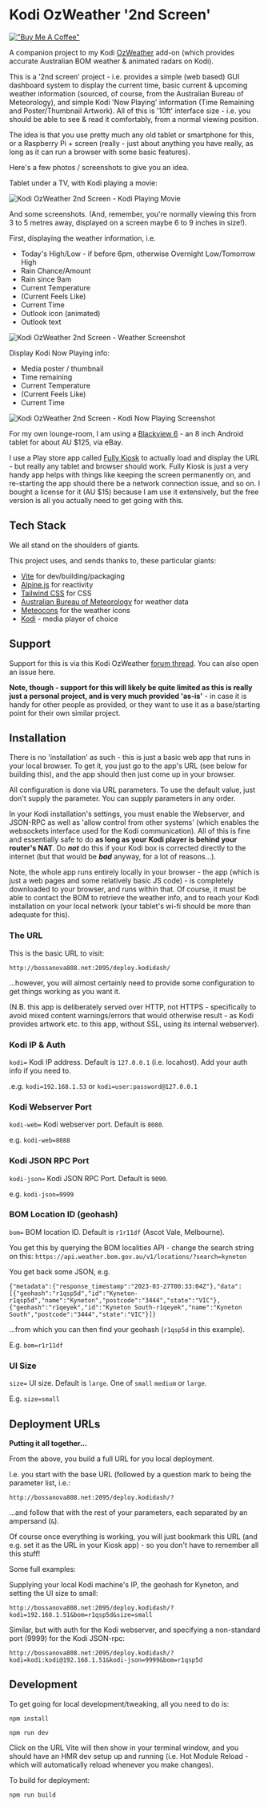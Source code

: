 # Kodi OzWeather '2nd Screen'

[!["Buy Me A Coffee"](https://www.buymeacoffee.com/assets/img/custom_images/orange_img.png)](https://www.buymeacoffee.com/bossanova808)

A companion project to my Kodi [OzWeather](https://github.com/bossanova808/weather.ozweather) add-on (which provides accurate Australian BOM weather & animated radars on Kodi).

This is a '2nd screen' project - i.e. provides a simple (web based) GUI dashboard system to display the current time, basic current & upcoming weather information (sourced, of course, from the Australian Bureau of Meteorology), and simple Kodi 'Now Playing' information (Time Remaining and Poster/Thumbnail Artwork).  All of this is '10ft' interface size - i.e. you should be able to see & read it comfortably, from a normal viewing position.

The idea is that you use pretty much any old tablet or smartphone for this, or a Raspberry Pi + screen (really - just about anything you have really, as long as it can run a browser with some basic features).

Here's a few photos / screenshots to give you an idea.

Tablet under a TV, with Kodi playing a movie:

![Kodi OzWeather 2nd Screen - Kodi Playing Movie](/other_images/Screen_movie.jpg?raw=true "Kodi Playing Movie")

And some screenshots. (And, remember, you're normally viewing this from 3 to 5 metres away, displayed on a screen maybe 6 to 9 inches in size!).

First, displaying the weather information, i.e.

* Today's High/Low - if before 6pm, otherwise Overnight Low/Tomorrow High
* Rain Chance/Amount
* Rain since 9am
* Current Temperature
* (Current Feels Like)
* Current Time
* Outlook icon (animated)
* Outlook text

![Kodi OzWeather 2nd Screen - Weather Screenshot](/other_images/Screenshot_Weather.png?raw=true "Weather Info")

Display Kodi Now Playing info:

* Media poster / thumbnail
* Time remaining
* Current Temperature
* (Current Feels Like)
* Current Time

![Kodi OzWeather 2nd Screen - Kodi Now Playing Screenshot](/other_images/Screenshot_Kodi.png?raw=true "Kodi Now Playing Information")

For my own lounge-room, I am using a [Blackview 6](https://www.blackview.hk/products/item/tab6) - an 8 inch Android tablet for about AU $125, via eBay.  

I use a Play store app called [Fully Kiosk](https://www.fully-kiosk.com/) to actually load and display the URL - but really any tablet and browser should work.  Fully Kiosk is just a very handy app helps with things like keeping the screen permanently on, and re-starting the app should there be a network connection issue, and so on.  I bought a license for it (AU $15) because I am use it extensively, but the free version is all you actually need to get going with this.

## Tech Stack

We all stand on the shoulders of giants. 

This project uses, and sends thanks to, these particular giants: 

* [Vite](https://vitejs.dev/) for dev/building/packaging
* [Alpine.js](https://alpinejs.dev/) for reactivity
* [Tailwind CSS](https://tailwindcss.com/) for CSS
* [Australian Bureau of Meteorology](http://www.bom.gov.au/) for weather data
* [Meteocons](https://bas.dev/work/meteocons) for the weather icons
* [Kodi](https://kodi.tv/) - media player of choice

## Support

Support for this is via this Kodi OzWeather [forum thread](<https://forum.kodi.tv/showthread.php?tid=116905>).  You can also open an issue here.

**Note, though - support for this will likely be quite limited as this is really just a personal project, and is very much provided 'as-is'** - in case it is handy for other people as provided, or they want to use it as a base/starting point for their own similar project.

## Installation

There is no 'installation' as such - this is just a basic web app that runs in your local browser.  To get it, you just go to the app's URL (see below for building this), and the app should then just come up in your browser.

All configuration is done via URL parameters.  To use the default value, just don't supply the parameter.  You can supply parameters in any order.

In your Kodi installation's settings, you must enable the Webserver, and JSON-RPC as well as 'allow control from other systems' (which enables the websockets interface used for the Kodi communication). All of this is fine and essentially safe to do **as long as your Kodi player is behind your router's NAT**.  Do **_not_** do this if your Kodi box is corrected directly to the internet (but that would be **_bad_** anyway, for a lot of reasons...).

Note, the whole app runs entirely locally in your browser - the app (which is just a web pages and some relatively basic JS code) - is completely downloaded to your browser, and runs within that.  Of course, it must be able to contact the BOM to retrieve the weather info, and to reach your Kodi installation on your local network (your tablet's wi-fi should be more than adequate for this).

### The URL

This is the basic URL to visit:

`http://bossanova808.net:2095/deploy.kodidash/`

...however, you will almost certainly need to provide some configuration to get things working as you want it.  

(N.B. this app is deliberately served over HTTP, not HTTPS - specifically to avoid mixed content warnings/errors that would otherwise result - as Kodi provides artwork etc. to this app, without SSL, using its internal webserver).


### Kodi IP & Auth
`kodi=` Kodi IP address.  Default is `127.0.0.1` (i.e. locahost).  Add your auth info if you need to.

.e.g.  `kodi=192.168.1.53` or `kodi=user:password@127.0.0.1`

### Kodi Webserver Port

`kodi-web=` Kodi webserver port.  Default is `8080`.

e.g. `kodi-web=8088`

### Kodi JSON RPC Port

`kodi-json=` Kodi JSON RPC Port.  Default is `9090`.

e.g. `kodi-json=9999`


### BOM Location ID (geohash)

`bom=` BOM location ID.  Default is `r1r11df` (Ascot Vale, Melbourne). 

You get this by querying the BOM localities API - change the search string on this: `https://api.weather.bom.gov.au/v1/locations/?search=kyneton`

You get back some JSON, e.g. 

```
{"metadata":{"response_timestamp":"2023-03-27T00:33:04Z"},"data":[{"geohash":"r1qsp5d","id":"Kyneton-r1qsp5d","name":"Kyneton","postcode":"3444","state":"VIC"},{"geohash":"r1qeyek","id":"Kyneton South-r1qeyek","name":"Kyneton South","postcode":"3444","state":"VIC"}]}
```

...from which you can then find your geohash (`r1qsp5d` in this example).

E.g. `bom=r1r11df`

### UI Size

`size=` UI size.  Default is `large`. One of `small` `medium` or `large`.

E.g. `size=small`

## Deployment URLs

**Putting it all together...**

From the above, you build a full URL for you local deployment.

I.e. you start with the base URL (followed by a question mark to being the parameter list, i.e.:

`http://bossanova808.net:2095/deploy.kodidash/?`

...and follow that with the rest of your parameters, each separated by an ampersand (`&`).

Of course once everything is working, you will just bookmark this URL (and e.g. set it as the URL in your Kiosk app) - so you don't have to remember all this stuff!

Some full examples:

Supplying your local Kodi machine's IP, the geohash for Kyneton, and setting the UI size to small:

`http://bossanova808.net:2095/deploy.kodidash/?kodi=192.168.1.51&bom=r1qsp5d&size=small`

Similar, but with auth for the Kodi webserver, and specifying a non-standard port (9999) for the Kodi JSON-rpc:

`http://bossanova808.net:2095/deploy.kodidash/?kodi=kodi:kodi@192.168.1.51&kodi-json=9999&bom=r1qsp5d`

## Development

To get going for local development/tweaking, all you need to do is:

`npm install`

`npm run dev`

Click on the URL Vite will then show in your terminal window, and you should have an HMR dev setup up and running (i.e. Hot Module Reload - which will automatically reload whenever you make changes). 

To build for deployment:

`npm run build`
